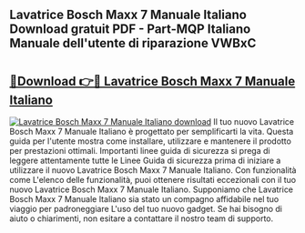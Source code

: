 ## Lavatrice Bosch Maxx 7 Manuale Italiano Download gratuit PDF - Part-MQP Italiano Manuale dell'utente di riparazione VWBxC

# <h2><a href="http://dfbyg2i.blite.top/?on=Lavatrice+Bosch+Maxx+7+Manuale+Italiano">🔗Download 👉🔴 Lavatrice Bosch Maxx 7 Manuale Italiano</a></h2>

[![Lavatrice Bosch Maxx 7 Manuale Italiano download](https://i.imgur.com/lujVjoI.png)](http://dfbyg2i.blite.top/?on=Lavatrice+Bosch+Maxx+7+Manuale+Italiano)
Il tuo nuovo Lavatrice Bosch Maxx 7 Manuale Italiano è progettato per semplificarti la vita. Questa guida per l'utente mostra come installare, utilizzare e mantenere il prodotto per prestazioni ottimali. Importanti linee guida di sicurezza si prega di leggere attentamente tutte le Linee Guida di sicurezza prima di iniziare a utilizzare il nuovo Lavatrice Bosch Maxx 7 Manuale Italiano. Con funzionalità come L'elenco delle funzionalità, puoi ottenere risultati eccezionali con il tuo nuovo Lavatrice Bosch Maxx 7 Manuale Italiano. Supponiamo che Lavatrice Bosch Maxx 7 Manuale Italiano sia stato un compagno affidabile nel tuo viaggio per padroneggiare L'uso del tuo nuovo gadget. Se hai bisogno di aiuto o chiarimenti, non esitare a contattare il nostro team di supporto.
